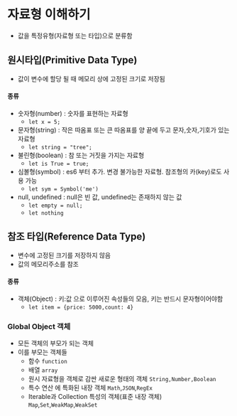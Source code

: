 # 자료형 이해하기

- 값을 특정유형(자료형 또는 타입)으로 분류함

## 원시타입(Primitive Data Type)

- 값이 변수에 할당 될 때 메모리 상에 고정된 크기로 저장됨

#### 종류

- 숫자형(number) : 숫자를 표현하는 자료형
  - `let x = 5;`
- 문자형(string) : 작은 따옴표 또는 큰 따옴표를 양 끝에 두고 문자,숫자,기호가 있는 자료형
  - `let string = "tree";`
- 불린형(boolean) : 참 또는 거짓을 가지는 자료형
  - `let is True = true;`
- 심볼형(symbol) : es6 부터 추가. 변경 불가능한 자료형. 참조형의 카(key)로도 사용 가능
  - `let sym = Symbol('me')`
- null, undefined : null은 빈 값, undefined는 존재하지 않는 값
  - `let empty = null;`
  - `let nothing`

## 참조 타입(Reference Data Type)

- 변수에 고정된 크기를 저장하지 않음
- 값의 메모리주소를 참조

#### 종류

- 객체(Object) : 키:값 으로 이루어진 속성들의 모음, 키는 반드시 문자형이어야함
  - `let item = {price: 5000,count: 4}`

### Global Object 객체

- 모든 객체의 부모가 되는 객체
- 이를 부모는 객체들
  - 함수 `function`
  - 배열 `array`
  - 원시 자료형을 객체로 감싼 새로운 형태의 객체 `String,Number,Boolean`
  - 특수 연산 에 특화된 내장 객체 `Math`,`JSON`,`RegEx`
  - Iterable과 Collection 특성의 객체(표준 내장 객체) `Map`,`Set`,`WeakMap`,`WeakSet`
